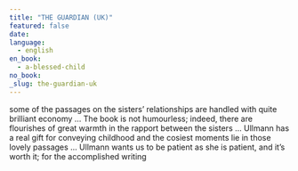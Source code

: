 ```yaml
---
title: "THE GUARDIAN (UK)"
featured: false
date:
language:
  - english
en_book:
  - a-blessed-child
no_book:
_slug: the-guardian-uk
---
```


some of the passages on the sisters’ relationships are handled with quite brilliant economy … The book is not humourless; indeed, there are flourishes of great warmth in the rapport between the sisters … Ullmann has a real gift for conveying childhood and the cosiest moments lie in those lovely passages … Ullmann wants us to be patient as she is patient, and it’s worth it; for the accomplished writing

